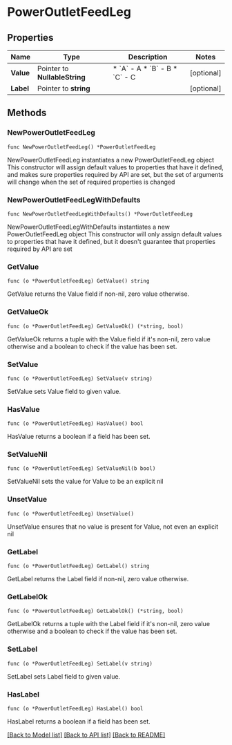 # PowerOutletFeedLeg

## Properties

Name | Type | Description | Notes
------------ | ------------- | ------------- | -------------
**Value** | Pointer to **NullableString** | * &#x60;A&#x60; - A * &#x60;B&#x60; - B * &#x60;C&#x60; - C | [optional] 
**Label** | Pointer to **string** |  | [optional] 

## Methods

### NewPowerOutletFeedLeg

`func NewPowerOutletFeedLeg() *PowerOutletFeedLeg`

NewPowerOutletFeedLeg instantiates a new PowerOutletFeedLeg object
This constructor will assign default values to properties that have it defined,
and makes sure properties required by API are set, but the set of arguments
will change when the set of required properties is changed

### NewPowerOutletFeedLegWithDefaults

`func NewPowerOutletFeedLegWithDefaults() *PowerOutletFeedLeg`

NewPowerOutletFeedLegWithDefaults instantiates a new PowerOutletFeedLeg object
This constructor will only assign default values to properties that have it defined,
but it doesn't guarantee that properties required by API are set

### GetValue

`func (o *PowerOutletFeedLeg) GetValue() string`

GetValue returns the Value field if non-nil, zero value otherwise.

### GetValueOk

`func (o *PowerOutletFeedLeg) GetValueOk() (*string, bool)`

GetValueOk returns a tuple with the Value field if it's non-nil, zero value otherwise
and a boolean to check if the value has been set.

### SetValue

`func (o *PowerOutletFeedLeg) SetValue(v string)`

SetValue sets Value field to given value.

### HasValue

`func (o *PowerOutletFeedLeg) HasValue() bool`

HasValue returns a boolean if a field has been set.

### SetValueNil

`func (o *PowerOutletFeedLeg) SetValueNil(b bool)`

 SetValueNil sets the value for Value to be an explicit nil

### UnsetValue
`func (o *PowerOutletFeedLeg) UnsetValue()`

UnsetValue ensures that no value is present for Value, not even an explicit nil
### GetLabel

`func (o *PowerOutletFeedLeg) GetLabel() string`

GetLabel returns the Label field if non-nil, zero value otherwise.

### GetLabelOk

`func (o *PowerOutletFeedLeg) GetLabelOk() (*string, bool)`

GetLabelOk returns a tuple with the Label field if it's non-nil, zero value otherwise
and a boolean to check if the value has been set.

### SetLabel

`func (o *PowerOutletFeedLeg) SetLabel(v string)`

SetLabel sets Label field to given value.

### HasLabel

`func (o *PowerOutletFeedLeg) HasLabel() bool`

HasLabel returns a boolean if a field has been set.


[[Back to Model list]](../README.md#documentation-for-models) [[Back to API list]](../README.md#documentation-for-api-endpoints) [[Back to README]](../README.md)


